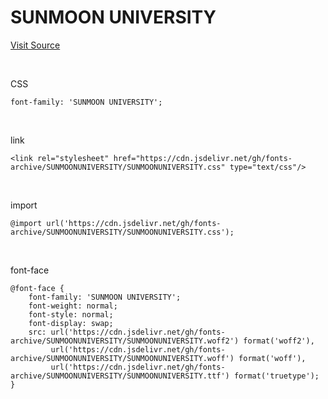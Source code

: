# SUNMOON UNIVERSITY

[Visit Source](https://lily.sunmoon.ac.kr/Page2/About/SunmoonFont.aspx)

&nbsp;

CSS

```
font-family: 'SUNMOON UNIVERSITY';
```

&nbsp;

link

```
<link rel="stylesheet" href="https://cdn.jsdelivr.net/gh/fonts-archive/SUNMOONUNIVERSITY/SUNMOONUNIVERSITY.css" type="text/css"/>
```

&nbsp;

import

```
@import url('https://cdn.jsdelivr.net/gh/fonts-archive/SUNMOONUNIVERSITY/SUNMOONUNIVERSITY.css');
```

&nbsp;

font-face

```
@font-face {
    font-family: 'SUNMOON UNIVERSITY';
    font-weight: normal;
    font-style: normal;
    font-display: swap;
    src: url('https://cdn.jsdelivr.net/gh/fonts-archive/SUNMOONUNIVERSITY/SUNMOONUNIVERSITY.woff2') format('woff2'),
         url('https://cdn.jsdelivr.net/gh/fonts-archive/SUNMOONUNIVERSITY/SUNMOONUNIVERSITY.woff') format('woff'),
         url('https://cdn.jsdelivr.net/gh/fonts-archive/SUNMOONUNIVERSITY/SUNMOONUNIVERSITY.ttf') format('truetype');
}
```
